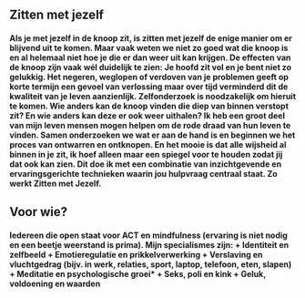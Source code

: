 ## Zitten met jezelf
#### Als je met jezelf in de knoop zit, is zitten met jezelf de enige manier om er blijvend uit te komen. Maar vaak weten we niet zo goed wat die knoop is en al helemaal niet hoe je die er dan weer uit kan krijgen. De effecten van de knoop zijn vaak wél duidelijk te zien: Je hoofd zit vol en je bent niet zo gelukkig. Het negeren, weglopen of verdoven van je problemen geeft op korte termijn een gevoel van verlossing maar over tijd verminderd dit de kwaliteit van je leven aanzienlijk. Zelfonderzoek is noodzakelijk om hieruit te komen. Wie anders kan de knoop vinden die diep van binnen verstopt zit? En wie anders kan deze er ook weer uithalen? Ik heb een groot deel van mijn leven mensen mogen helpen om de rode draad van hun leven te vinden. Samen onderzoeken we wat er aan de hand is en beginnen we het proces van ontwarren en ontknopen. En het mooie is dat alle wijsheid al binnen in je zit, ik hoef alleen maar een spiegel voor te houden zodat jij dat ook kan zien. Dit doe ik met een combinatie van inzichtgevende en ervaringsgerichte technieken waarin jou hulpvraag centraal staat. Zo werkt Zitten met Jezelf.

## Voor wie?
#### Iedereen die open staat voor ACT en mindfulness (ervaring is niet nodig en een beetje weerstand is prima). Mijn specialismes zijn: + Identiteit en zelfbeeld + Emotieregulatie en prikkelverwerking + Verslaving en vluchtgedrag (bijv. in werk, relaties, sport, laptop, telefoon, eten, slapen) + Meditatie en psychologische groei* + Seks, poli en kink + Geluk, voldoening en waarden
